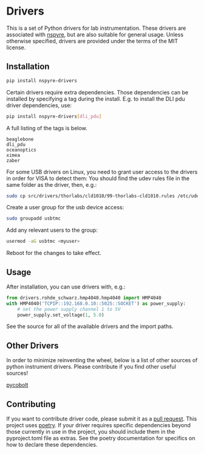 # Drivers
This is a set of Python drivers for lab instrumentation. These drivers are 
associated with [nspyre](https://nspyre.readthedocs.io/en/latest/), but are 
also suitable for general usage. Unless otherwise specified, drivers are 
provided under the terms of the MIT license.

## Installation

```bash
pip install nspyre-drivers
```

Certain drivers require extra dependencies. Those dependencies can be installed 
by specifying a tag during the install. E.g. to install the DLI pdu driver 
dependencies, use:

```bash
pip install nspyre-drivers[dli_pdu]
```

A full listing of the tags is below.

```
beaglebone
dli_pdu
oceanoptics
ximea
zaber
```

For some USB drivers on Linux, you need to grant user access to the drivers in 
order for VISA to detect them:
You should find the udev rules file in the same folder as the driver, then, e.g.:

```bash
sudo cp src/drivers/thorlabs/cld1010/99-thorlabs-cld1010.rules /etc/udev/rules.d/
````

Create a user group for the usb device access:

```bash
sudo groupadd usbtmc
```

Add any relevant users to the group:

```bash
usermod -aG usbtmc <myuser>
```

Reboot for the changes to take effect.

## Usage

After installation, you can use drivers with, e.g.:

```python
from drivers.rohde_schwarz.hmp4040.hmp4040 import HMP4040
with HMP4040('TCPIP::192.168.0.10::5025::SOCKET') as power_supply:
	# set the power supply channel 1 to 5V
	power_supply.set_voltage(1, 5.0)
```

See the source for all of the available drivers and the import paths.

## Other Drivers

In order to minimize reinventing the wheel, below is a list of other sources of 
python instrument drivers. Please contribute if you find other useful sources!

[pycobolt](https://github.com/cobolt-lasers/pycobolt)

## Contributing

If you want to contribute driver code, please submit it as a 
[pull request](https://nspyre.readthedocs.io/en/latest/contributing.html#forking-pull-requests). This project uses 
[poetry](https://python-poetry.org/). If your driver requires specific 
dependencies beyond those currently in use in the project, you should include 
them in the pyproject.toml file as extras. See the poetry documentation for 
specifics on how to declare these dependencies.
